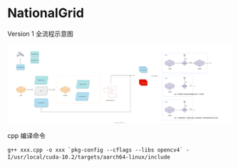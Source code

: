 # NationalGrid

Version 1 全流程示意图

![svg](https://github.com/NJU-RINC/NationalGrid/blob/main/resource/image/v1.svg)


cpp 编译命令
```
g++ xxx.cpp -o xxx `pkg-config --cflags --libs opencv4` -I/usr/local/cuda-10.2/targets/aarch64-linux/include
```